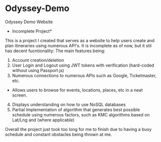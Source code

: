 # Odyssey-Demo
Odyssey Demo Website

* Incomplete Project*

This is a project I created that serves as a website to help users create and plan itineraries using numerous API's. It is incomplete as of now, but it stil has decent fucntionality:
The main features being:
1. Account creation/deletion
2. User Login and Logout using JWT tokens with verification (hard-coded without using Passport.js)
3. Numerous connections to numerous APIs such as Google, Ticketmaster, etc. 
  - Allows users to browse for events, locations, places, etc in a neat screen. 
4. Displays understanding on how to use NoSQL databases
5. Partial Implementation of algorithm that generates best possible schedule using numerous factors, such as KMC algorithms based on Lat/Lng and (where applicable)

Overall the project just took too long for me to finish due to having a busy schedule and constant obstacles being thrown at me.
